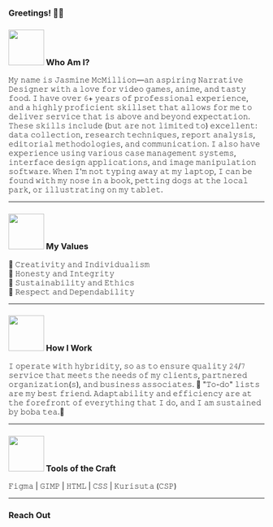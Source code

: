 ### Greetings! 👋🏾
### <img src="https://user-images.githubusercontent.com/120766467/208231612-76f98938-5e66-44fc-b546-0c07b586a6f0.png" width="70" height="70"/> Who Am I?
𝙼𝚢 𝚗𝚊𝚖𝚎 𝚒𝚜 𝙹𝚊𝚜𝚖𝚒𝚗𝚎 𝙼𝚌𝙼𝚒𝚕𝚕𝚒𝚘𝚗—𝚊𝚗 𝚊𝚜𝚙𝚒𝚛𝚒𝚗𝚐 𝙽𝚊𝚛𝚛𝚊𝚝𝚒𝚟𝚎 𝙳𝚎𝚜𝚒𝚐𝚗𝚎𝚛 𝚠𝚒𝚝𝚑 𝚊 𝚕𝚘𝚟𝚎 𝚏𝚘𝚛 𝚟𝚒𝚍𝚎𝚘 𝚐𝚊𝚖𝚎𝚜, 𝚊𝚗𝚒𝚖𝚎, 𝚊𝚗𝚍 𝚝𝚊𝚜𝚝𝚢 𝚏𝚘𝚘𝚍. 𝙸 𝚑𝚊𝚟𝚎 𝚘𝚟𝚎𝚛 𝟼+ 𝚢𝚎𝚊𝚛𝚜 𝚘𝚏 𝚙𝚛𝚘𝚏𝚎𝚜𝚜𝚒𝚘𝚗𝚊𝚕 𝚎𝚡𝚙𝚎𝚛𝚒𝚎𝚗𝚌𝚎, 𝚊𝚗𝚍 𝚊 𝚑𝚒𝚐𝚑𝚕𝚢 𝚙𝚛𝚘𝚏𝚒𝚌𝚒𝚎𝚗𝚝 𝚜𝚔𝚒𝚕𝚕𝚜𝚎𝚝 𝚝𝚑𝚊𝚝 𝚊𝚕𝚕𝚘𝚠𝚜 𝚏𝚘𝚛 𝚖𝚎 𝚝𝚘 𝚍𝚎𝚕𝚒𝚟𝚎𝚛 𝚜𝚎𝚛𝚟𝚒𝚌𝚎 𝚝𝚑𝚊𝚝 𝚒𝚜 𝚊𝚋𝚘𝚟𝚎 𝚊𝚗𝚍 𝚋𝚎𝚢𝚘𝚗𝚍 𝚎𝚡𝚙𝚎𝚌𝚝𝚊𝚝𝚒𝚘𝚗. 𝚃𝚑𝚎𝚜𝚎 𝚜𝚔𝚒𝚕𝚕𝚜 𝚒𝚗𝚌𝚕𝚞𝚍𝚎 (𝚋𝚞𝚝 𝚊𝚛𝚎 𝚗𝚘𝚝 𝚕𝚒𝚖𝚒𝚝𝚎𝚍 𝚝𝚘) 𝚎𝚡𝚌𝚎𝚕𝚕𝚎𝚗𝚝: 𝚍𝚊𝚝𝚊 𝚌𝚘𝚕𝚕𝚎𝚌𝚝𝚒𝚘𝚗, 𝚛𝚎𝚜𝚎𝚊𝚛𝚌𝚑 𝚝𝚎𝚌𝚑𝚗𝚒𝚚𝚞𝚎𝚜, 𝚛𝚎𝚙𝚘𝚛𝚝 𝚊𝚗𝚊𝚕𝚢𝚜𝚒𝚜, 𝚎𝚍𝚒𝚝𝚘𝚛𝚒𝚊𝚕 𝚖𝚎𝚝𝚑𝚘𝚍𝚘𝚕𝚘𝚐𝚒𝚎𝚜, 𝚊𝚗𝚍 𝚌𝚘𝚖𝚖𝚞𝚗𝚒𝚌𝚊𝚝𝚒𝚘𝚗. 𝙸 𝚊𝚕𝚜𝚘 𝚑𝚊𝚟𝚎 𝚎𝚡𝚙𝚎𝚛𝚒𝚎𝚗𝚌𝚎 𝚞𝚜𝚒𝚗𝚐 𝚟𝚊𝚛𝚒𝚘𝚞𝚜 𝚌𝚊𝚜𝚎 𝚖𝚊𝚗𝚊𝚐𝚎𝚖𝚎𝚗𝚝 𝚜𝚢𝚜𝚝𝚎𝚖𝚜, 𝚒𝚗𝚝𝚎𝚛𝚏𝚊𝚌𝚎 𝚍𝚎𝚜𝚒𝚐𝚗 𝚊𝚙𝚙𝚕𝚒𝚌𝚊𝚝𝚒𝚘𝚗𝚜, 𝚊𝚗𝚍 𝚒𝚖𝚊𝚐𝚎 𝚖𝚊𝚗𝚒𝚙𝚞𝚕𝚊𝚝𝚒𝚘𝚗 𝚜𝚘𝚏𝚝𝚠𝚊𝚛𝚎. 𝚆𝚑𝚎𝚗 𝙸'𝚖 𝚗𝚘𝚝 𝚝𝚢𝚙𝚒𝚗𝚐 𝚊𝚠𝚊𝚢 𝚊𝚝 𝚖𝚢 𝚕𝚊𝚙𝚝𝚘𝚙, 𝙸 𝚌𝚊𝚗 𝚋𝚎 𝚏𝚘𝚞𝚗𝚍 𝚠𝚒𝚝𝚑 𝚖𝚢 𝚗𝚘𝚜𝚎 𝚒𝚗 𝚊 𝚋𝚘𝚘𝚔, 𝚙𝚎𝚝𝚝𝚒𝚗𝚐 𝚍𝚘𝚐𝚜 𝚊𝚝 𝚝𝚑𝚎 𝚕𝚘𝚌𝚊𝚕 𝚙𝚊𝚛𝚔, 𝚘𝚛 𝚒𝚕𝚕𝚞𝚜𝚝𝚛𝚊𝚝𝚒𝚗𝚐 𝚘𝚗 𝚖𝚢 𝚝𝚊𝚋𝚕𝚎𝚝.
<hr>

### <img src="https://user-images.githubusercontent.com/120766467/208232097-8063bb3b-8f5f-4b5f-b4c5-ed952bdf6c75.png" width="70" height="70"/> My Values
🍓 𝙲𝚛𝚎𝚊𝚝𝚒𝚟𝚒𝚝𝚢 𝚊𝚗𝚍 𝙸𝚗𝚍𝚒𝚟𝚒𝚍𝚞𝚊𝚕𝚒𝚜𝚖
<br>🍓 𝙷𝚘𝚗𝚎𝚜𝚝𝚢 𝚊𝚗𝚍 𝙸𝚗𝚝𝚎𝚐𝚛𝚒𝚝𝚢
<br>🍓 𝚂𝚞𝚜𝚝𝚊𝚒𝚗𝚊𝚋𝚒𝚕𝚒𝚝𝚢 𝚊𝚗𝚍 𝙴𝚝𝚑𝚒𝚌𝚜
<br>🍓 𝚁𝚎𝚜𝚙𝚎𝚌𝚝 𝚊𝚗𝚍 𝙳𝚎𝚙𝚎𝚗𝚍𝚊𝚋𝚒𝚕𝚒𝚝𝚢
<hr>

### <img src="https://user-images.githubusercontent.com/120766467/208232332-38f38315-c1e8-4dc3-bf1b-64e0c0f363ae.png" width="70" height="70"/> How I Work
𝙸 𝚘𝚙𝚎𝚛𝚊𝚝𝚎 𝚠𝚒𝚝𝚑 𝚑𝚢𝚋𝚛𝚒𝚍𝚒𝚝𝚢, 𝚜𝚘 𝚊𝚜 𝚝𝚘 𝚎𝚗𝚜𝚞𝚛𝚎 𝚚𝚞𝚊𝚕𝚒𝚝𝚢 𝟸𝟺/𝟽 𝚜𝚎𝚛𝚟𝚒𝚌𝚎 𝚝𝚑𝚊𝚝 𝚖𝚎𝚎𝚝𝚜 𝚝𝚑𝚎 𝚗𝚎𝚎𝚍𝚜 𝚘𝚏 𝚖𝚢 𝚌𝚕𝚒𝚎𝚗𝚝𝚜, 𝚙𝚊𝚛𝚝𝚗𝚎𝚛𝚎𝚍 𝚘𝚛𝚐𝚊𝚗𝚒𝚣𝚊𝚝𝚒𝚘𝚗(𝚜), 𝚊𝚗𝚍 𝚋𝚞𝚜𝚒𝚗𝚎𝚜𝚜 𝚊𝚜𝚜𝚘𝚌𝚒𝚊𝚝𝚎𝚜. 💌 "𝚃𝚘-𝚍𝚘" 𝚕𝚒𝚜𝚝𝚜 𝚊𝚛𝚎 𝚖𝚢 𝚋𝚎𝚜𝚝 𝚏𝚛𝚒𝚎𝚗𝚍. 𝙰𝚍𝚊𝚙𝚝𝚊𝚋𝚒𝚕𝚒𝚝𝚢 𝚊𝚗𝚍 𝚎𝚏𝚏𝚒𝚌𝚒𝚎𝚗𝚌𝚢 𝚊𝚛𝚎 𝚊𝚝 𝚝𝚑𝚎 𝚏𝚘𝚛𝚎𝚏𝚛𝚘𝚗𝚝 𝚘𝚏 𝚎𝚟𝚎𝚛𝚢𝚝𝚑𝚒𝚗𝚐 𝚝𝚑𝚊𝚝 𝙸 𝚍𝚘, 𝚊𝚗𝚍 𝙸 𝚊𝚖 𝚜𝚞𝚜𝚝𝚊𝚒𝚗𝚎𝚍 𝚋𝚢 𝚋𝚘𝚋𝚊 𝚝𝚎𝚊.🧋
<hr>

### <img src="https://user-images.githubusercontent.com/120766467/208232870-66b32588-0f06-48a8-bef0-225cc10a4674.png" width="70" height="70"/> Tools of the Craft
𝙵𝚒𝚐𝚖𝚊 | 𝙶𝙸𝙼𝙿 | 𝙷𝚃𝙼𝙻 | 𝙲𝚂𝚂 | 𝙺𝚞𝚛𝚒𝚜𝚞𝚝𝚊 (𝙲𝚂𝙿)
<hr>

### Reach Out
